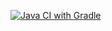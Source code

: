 [![Java CI with Gradle](https://github.com/sibiryakov27/patterns-second-task/actions/workflows/gradle.yml/badge.svg)](https://github.com/sibiryakov27/patterns-second-task/actions/workflows/gradle.yml)
